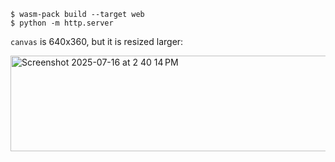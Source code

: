 ```sh-session
$ wasm-pack build --target web
$ python -m http.server
```
`canvas` is 640x360, but it is resized larger:

<img width="543" height="153" alt="Screenshot 2025-07-16 at 2 40 14 PM" src="https://github.com/user-attachments/assets/0f68d246-eb59-454f-94d5-e9bc435826f4" />

